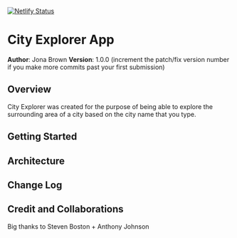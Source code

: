 [![Netlify Status](https://api.netlify.com/api/v1/badges/ceb7335d-c0a2-4b03-8d0e-866e5b98bae1/deploy-status)](https://app.netlify.com/sites/cityexplore/deploys)


# City Explorer App

**Author**: Jona Brown
**Version**: 1.0.0 (increment the patch/fix version number if you make more commits past your first submission)

## Overview
City Explorer was created for the purpose of being able to explore the surrounding area of a city based on the city name that you type.

## Getting Started
<!-- What are the steps that a user must take in order to build this app on their own machine and get it running? -->

## Architecture
<!-- Provide a detailed description of the application design. What technologies (languages, libraries, etc) you're using, and any other relevant design information. -->

## Change Log
<!-- Use this area to document the iterative changes made to your application as each feature is successfully implemented. Use time stamps. Here's an example:

01-01-2001 4:59pm - Application now has a fully-functional express server, with a GET route for the location resource. -->

## Credit and Collaborations
Big thanks to Steven Boston + Anthony Johnson
